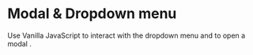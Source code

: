 # Modal & Dropdown menu

Use Vanilla JavaScript to interact with the dropdown menu and to open a modal .
